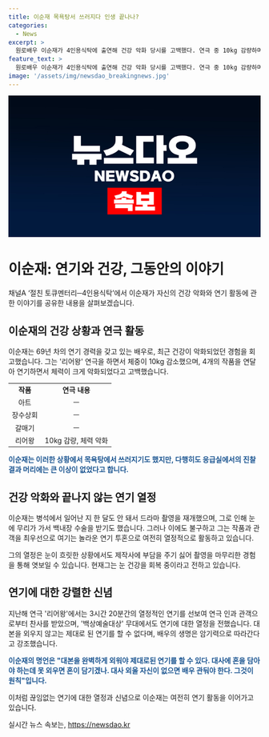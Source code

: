 ```yaml
---
title: 이순재 목욕탕서 쓰러지다 인생 끝나나?
categories:
  - News
excerpt: >
  원로배우 이순재가 4인용식탁에 출연해 건강 악화 당시를 고백했다. 연극 중 10kg 감량하며 체력이 떨어지자 목욕탕에서 쓰러지기도 했고, 백내장 수술까지 받았다고 전했다. 눈이 흐릿해도 작품과 관객을 최우선으로 여기며 뛰어난 연기 투혼을 보여주었다. 1956년 데뷔 이후 다양한 작품에서 뛰어난 연기를 선보이며 명성을 쌓고, 최근에는 연기력을 통해 후배 배우들에게 영감을 주기도 했다.
feature_text: >
  원로배우 이순재가 4인용식탁에 출연해 건강 악화 당시를 고백했다. 연극 중 10kg 감량하며 체력이 떨어지자 목욕탕에서 쓰러지기도 했고, 백내장 수술까지 받았다고 전했다. 눈이 흐릿해도 작품과 관객을 최우선으로 여기며 뛰어난 연기 투혼을 보여주었다. 1956년 데뷔 이후 다양한 작품에서 뛰어난 연기를 선보이며 명성을 쌓고, 최근에는 연기력을 통해 후배 배우들에게 영감을 주기도 했다.
image: '/assets/img/newsdao_breakingnews.jpg'
---
```


<p><img src="/assets/img/newsdao_breakingnews.jpg" alt="flaretime 속보" /></p>

<h1>이순재: 연기와 건강, 그동안의 이야기</h1>

<p data-ke-size="size16">채널A ‘절친 토큐멘터리─4인용식탁’에서 이순재가 자신의 건강 악화와 연기 활동에 관한 이야기를 공유한 내용을 살펴보겠습니다.</p>

<h2 data-ke-size="size26">이순재의 건강 상황과 연극 활동</h2>

<p data-ke-size="size16">이순재는 69년 차의 연기 경력을 갖고 있는 배우로, 최근 건강이 악화되었던 경험을 회고했습니다. 그는 '리어왕' 연극을 하면서 체중이 10kg 감소했으며, 4개의 작품을 연달아 연기하면서 체력이 크게 악화되었다고 고백했습니다.</p>

<table>
    <tr>
        <td style="text-align: center; height: 17px;"><b>작품</b></td>
        <td style="text-align: center; height: 17px;"><b>연극 내용</b></td>
    </tr>
    <tr>
        <td style="text-align: center; height: 17px;">아트</td>
        <td style="text-align: center; height: 17px;">ㅡ</td>
    </tr>
    <tr>
        <td style="text-align: center; height: 17px;">장수상회</td>
        <td style="text-align: center; height: 17px;">ㅡ</td>
    </tr>
    <tr>
        <td style="text-align: center; height: 17px;">갈매기</td>
        <td style="text-align: center; height: 17px;">ㅡ</td>
    </tr>
    <tr>
        <td style="text-align: center; height: 17px;">리어왕</td>
        <td style="text-align: center; height: 17px;">10kg 감량, 체력 악화</td>
    </tr>
</table>

<p data-ke-size="size16"><b><span style="color: #1a5490;">이순재는 이러한 상황에서 목욕탕에서 쓰러지기도 했지만, 다행히도 응급실에서의 진찰 결과 머리에는 큰 이상이 없었다고 합니다.</span></b></p>

<h2 data-ke-size="size26">건강 악화와 끝나지 않는 연기 열정</h2>

<p data-ke-size="size16">이순재는 병석에서 일어난 지 한 달도 안 돼서 드라마 촬영을 재개했으며, 그로 인해 눈에 무리가 가서 백내장 수술을 받기도 했습니다. 그러나 이에도 불구하고 그는 작품과 관객을 최우선으로 여기는 놀라운 연기 투혼으로 여전히 열정적으로 활동하고 있습니다.</p>

<p data-ke-size="size16">그의 열정은 눈이 흐릿한 상황에서도 제작사에 부담을 주기 싫어 촬영을 마무리한 경험을 통해 엿보일 수 있습니다. 현재그는 눈 건강을 회복 중이라고 전하고 있습니다.</p>

<h2 data-ke-size="size26">연기에 대한 강렬한 신념</h2>

<p data-ke-size="size16">지난해 연극 '리어왕'에서는 3시간 20분간의 열정적인 연기를 선보여 연극 인과 관객으로부터 찬사를 받았으며, '백상예술대상' 무대에서도 연기에 대한 열정을 전했습니다. 대본을 외우지 않고는 제대로 된 연기를 할 수 없다며, 배우의 생명은 암기력으로 따라간다고 강조했습니다.</p>

<p data-ke-size="size16"><b><span style="color: #1a5490;">이순재의 명언은 "대본을 완벽하게 외워야 제대로된 연기를 할 수 있다. 대사에 혼을 담아야 하는데 못 외우면 혼이 담기겠나. 대사 외울 자신이 없으면 배우 관둬야 한다. 그것이 원칙"입니다.</span></b></p>

<p data-ke-size="size16">이처럼 끊임없는 연기에 대한 열정과 신념으로 이순재는 여전히 연기 활동을 이어가고 있습니다.</p>
실시간 뉴스 속보는, <a href="https://newsdao.kr" rel="dofollow">https://newsdao.kr</a>



